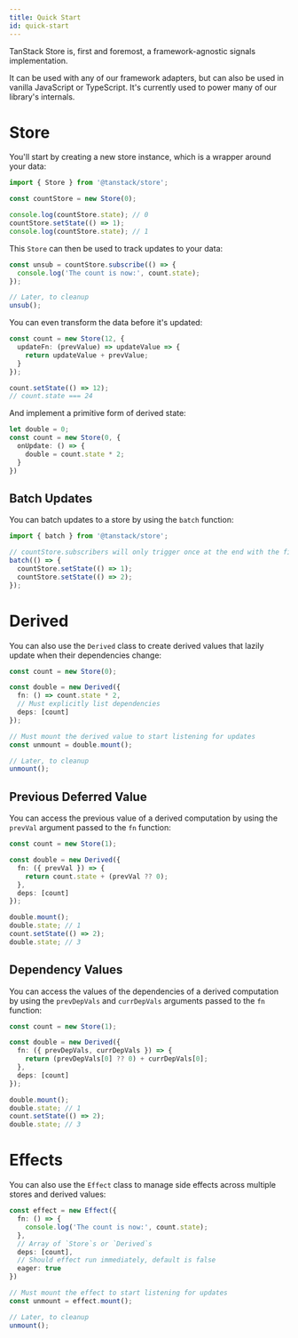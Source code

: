 ```yaml
---
title: Quick Start
id: quick-start
---
```


TanStack Store is, first and foremost, a framework-agnostic signals implementation.

It can be used with any of our framework adapters, but can also be used in vanilla JavaScript or TypeScript. It's currently used to power many of our library's internals.

# Store

You'll start by creating a new store instance, which is a wrapper around your data:

```typescript
import { Store } from '@tanstack/store';

const countStore = new Store(0);

console.log(countStore.state); // 0
countStore.setState(() => 1);
console.log(countStore.state); // 1
```

This `Store` can then be used to track updates to your data:

```typescript
const unsub = countStore.subscribe(() => {
  console.log('The count is now:', count.state);
});

// Later, to cleanup
unsub();
```

You can even transform the data before it's updated:

```typescript
const count = new Store(12, {
  updateFn: (prevValue) => updateValue => {
    return updateValue + prevValue;
  }
});

count.setState(() => 12);
// count.state === 24
```

And implement a primitive form of derived state:

```typescript
let double = 0;
const count = new Store(0, {
  onUpdate: () => {
    double = count.state * 2;
  }
})
```

## Batch Updates

You can batch updates to a store by using the `batch` function:

```typescript
import { batch } from '@tanstack/store';

// countStore.subscribers will only trigger once at the end with the final state
batch(() => {
  countStore.setState(() => 1);
  countStore.setState(() => 2);
});
```

# Derived

You can also use the `Derived` class to create derived values that lazily update when their dependencies change:

```typescript
const count = new Store(0);

const double = new Derived({
  fn: () => count.state * 2,
  // Must explicitly list dependencies
  deps: [count]
});

// Must mount the derived value to start listening for updates
const unmount = double.mount();

// Later, to cleanup
unmount();
```

## Previous Deferred Value

You can access the previous value of a derived computation by using the `prevVal` argument passed to the `fn` function:

```typescript
const count = new Store(1);

const double = new Derived({
  fn: ({ prevVal }) => {
    return count.state + (prevVal ?? 0);
  },
  deps: [count]
});

double.mount();
double.state; // 1
count.setState(() => 2);
double.state; // 3
```

## Dependency Values

You can access the values of the dependencies of a derived computation by using the `prevDepVals` and `currDepVals` arguments passed to the `fn` function:

```typescript
const count = new Store(1);

const double = new Derived({
  fn: ({ prevDepVals, currDepVals }) => {
    return (prevDepVals[0] ?? 0) + currDepVals[0];
  },
  deps: [count]
});

double.mount();
double.state; // 1
count.setState(() => 2);
double.state; // 3
```

# Effects

You can also use the `Effect` class to manage side effects across multiple stores and derived values:

```typescript
const effect = new Effect({
  fn: () => {
    console.log('The count is now:', count.state);
  },
  // Array of `Store`s or `Derived`s
  deps: [count],
  // Should effect run immediately, default is false
  eager: true
})

// Must mount the effect to start listening for updates
const unmount = effect.mount();

// Later, to cleanup
unmount();
```
